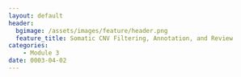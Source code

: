 ```yaml
---
layout: default
header:
  bgimage: /assets/images/feature/header.png
  feature_title: Somatic CNV Filtering, Annotation, and Review
categories:
    - Module 3
date: 0003-04-02
---
```

